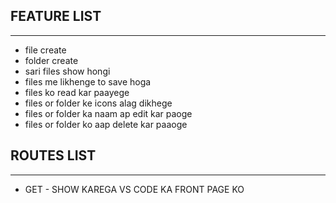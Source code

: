 ## FEATURE LIST
----------------

- file create
- folder create 
- sari files show hongi
- files me likhenge to save hoga
- files ko read kar paayege
- files or folder ke icons alag dikhege
- files or folder ka naam ap edit kar paoge
- files or folder ko aap delete kar paaoge


## ROUTES LIST
--------------

 - GET  - SHOW KAREGA VS CODE KA FRONT PAGE KO 
